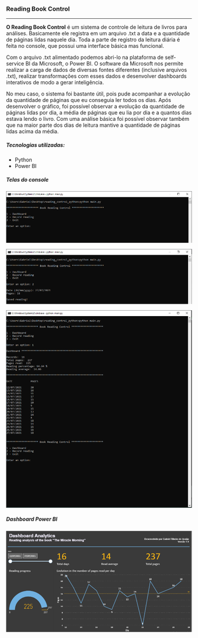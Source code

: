 <h3>Reading Book Control</h3>
<hr>

<p><b>O Reading Book Control</b> é um sistema de controle de leitura de livros para análises. Basicamente ele registra em um arquivo .txt a data e a quantidade de páginas lidas naquele dia. Toda a parte de registro da leitura diária é feita no console, que possui uma interface básica mas funcional. </p>

<p>Com o arquivo .txt alimentado podemos abri-lo na plataforma de self-service BI da Microsoft, o Power BI. O software da Microsoft nos permite realizar a carga de dados de diversas fontes diferentes (inclusive arquivos .txt), realizar transformações com esses dados e desenvolver dashboards interativos de modo a gerar inteligência.</p>

<p>No meu caso, o sistema foi bastante útil, pois pude acompanhar a evolução da quantidade de páginas que eu conseguia ler todos os dias. Após desenvolver o gráfico, foi possível observar a evolução da quantidade de páginas lidas por dia, a média de páginas que eu lia por dia e a quantos dias estava lendo o livro. Com uma análise básica foi possível observar também que na maior parte dos dias de leitura mantive a quantidade de páginas lidas acima da média.</p>

<h5>Tecnologias utilizadas:</h5>
<ul>
  <li>Python</li>
  <li>Power BI</li>
</ul>

<h5>Telas do console</h5>

![Screen Menu do Sistema](images/img-menu-sistema.PNG)

![Screen Registro de Leitura](images/img_registro.PNG)

![Screen Dashboard do Sistema](images/img_dashboard_sistema.PNG)

<h5>Dashboard Power BI</h5>

![Screen Dashboard do Power BI](images/img_dashboard_powerbi.PNG)
